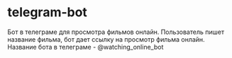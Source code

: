 # telegram-bot

Бот в телеграме для просмотра фильмов онлайн. Пользователь пишет название фильма, бот дает ссылку на просмотр фильма онлайн. Название бота в телеграме - @watching_online_bot
